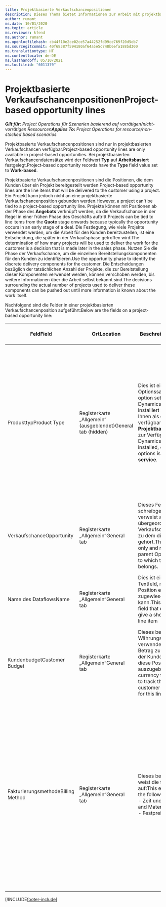 ```yaml
---
title: Projektbasierte Verkaufschancenpositionen
description: Dieses Thema bietet Informationen zur Arbeit mit projektbasierten Verkaufschancenpositionen.
author: rumant
ms.date: 10/01/2020
ms.topic: article
ms.reviewer: kfend
ms.author: rumant
ms.openlocfilehash: cb44f10e2ce02ce57a44252fd99ce769f20d5cb7
ms.sourcegitcommit: 40f68387f594180af64a5e5c748b6efa188bd300
ms.translationtype: HT
ms.contentlocale: de-DE
ms.lasthandoff: 05/10/2021
ms.locfileid: "6011370"
---
```

# <a name="project-based-opportunity-lines"></a><span data-ttu-id="6797a-103">Projektbasierte Verkaufschancenpositionen</span><span class="sxs-lookup"><span data-stu-id="6797a-103">Project-based opportunity lines</span></span>

<span data-ttu-id="6797a-104">_**Gilt für:** Project Operations für Szenarien basierend auf vorrätigen/nicht-vorrätigen Ressourcen_</span><span class="sxs-lookup"><span data-stu-id="6797a-104">_**Applies To:** Project Operations for resource/non-stocked based scenarios_</span></span>


<span data-ttu-id="6797a-105">Projektbasierte Verkaufschancenpositionen sind nur in projektbasierten Verkaufschancen verfügbar.</span><span class="sxs-lookup"><span data-stu-id="6797a-105">Project-based opportunity lines are only available in project-based opportunities.</span></span> <span data-ttu-id="6797a-106">Bei projektbasierten Verkaufschancendatensätze wird der Feldwert **Typ** auf **Arbeitsbasiert** festgelegt.</span><span class="sxs-lookup"><span data-stu-id="6797a-106">Project-based opportunity records have the **Type** field value set to **Work-based**.</span></span>

<span data-ttu-id="6797a-107">Projektbasierte Verkaufschancenpositionen sind die Positionen, die dem Kunden über ein Projekt bereitgestellt werden.</span><span class="sxs-lookup"><span data-stu-id="6797a-107">Project-based opportunity lines are the line items that will be delivered to the customer using a project.</span></span> <span data-ttu-id="6797a-108">Ein Projekt kann jedoch nicht an eine projektbasierte Verkaufschancenposition gebunden werden.</span><span class="sxs-lookup"><span data-stu-id="6797a-108">However, a project can't be tied to a project-based opportunity line.</span></span> <span data-ttu-id="6797a-109">Projekte können mit Positionen ab der Phase des **Angebots** verknüpft werden, da die Verkaufschance in der Regel in einer frühen Phase des Geschäfts auftritt.</span><span class="sxs-lookup"><span data-stu-id="6797a-109">Projects can be tied to line items from the **Quote** stage onwards because typically the opportunity occurs in an early stage of a deal.</span></span> <span data-ttu-id="6797a-110">Die Festlegung, wie viele Projekte verwendet werden, um die Arbeit für den Kunden bereitzustellen, ist eine Entscheidung, die später in der Verkaufsphase getroffen wird.</span><span class="sxs-lookup"><span data-stu-id="6797a-110">The determination of how many projects will be used to deliver the work for the customer is a decision that is made later in the sales phase.</span></span> <span data-ttu-id="6797a-111">Nutzen Sie die Phase der Verkaufschance, um die einzelnen Bereitstellungskomponenten für den Kunden zu identifizieren.</span><span class="sxs-lookup"><span data-stu-id="6797a-111">Use the opportunity phase to identify the discrete delivery components for the customer.</span></span> <span data-ttu-id="6797a-112">Die Entscheidungen bezüglich der tatsächlichen Anzahl der Projekte, die zur Bereitstellung dieser Komponenten verwendet werden, können verschoben werden, bis weitere Informationen über die Arbeit selbst bekannt sind.</span><span class="sxs-lookup"><span data-stu-id="6797a-112">The decisions surrounding the actual number of projects used to deliver these components can be pushed out until more information is known about the work itself.</span></span>

<span data-ttu-id="6797a-113">Nachfolgend sind die Felder in einer projektbasierten Verkaufschancenposition aufgeführt:</span><span class="sxs-lookup"><span data-stu-id="6797a-113">Below are the fields on a project-based opportunity line:</span></span>

| <span data-ttu-id="6797a-114">**Feld**</span><span class="sxs-lookup"><span data-stu-id="6797a-114">**Field**</span></span> | <span data-ttu-id="6797a-115">**Ort**</span><span class="sxs-lookup"><span data-stu-id="6797a-115">**Location**</span></span> | <span data-ttu-id="6797a-116">**Beschreibung**</span><span class="sxs-lookup"><span data-stu-id="6797a-116">**Description**</span></span> | <span data-ttu-id="6797a-117">**Downstream-Auswirkungen**</span><span class="sxs-lookup"><span data-stu-id="6797a-117">**Downstream impact**</span></span> |
| --- | --- | --- | --- |
| <span data-ttu-id="6797a-118">Produkttyp</span><span class="sxs-lookup"><span data-stu-id="6797a-118">Product Type</span></span> | <span data-ttu-id="6797a-119">Registerkarte „Allgemein“ (ausgeblendet)</span><span class="sxs-lookup"><span data-stu-id="6797a-119">General tab (hidden)</span></span> | <span data-ttu-id="6797a-120">Dies ist ein Optionssatzfeld.</span><span class="sxs-lookup"><span data-stu-id="6797a-120">This is an option set field.</span></span> <span data-ttu-id="6797a-121">Wenn Sie Dynamics 365 Operations installiert haben, steht Ihnen als eine der verfügbaren Optionen **Projektbasierter Service** zur Verfügung.</span><span class="sxs-lookup"><span data-stu-id="6797a-121">If you have Dynamics 365 Operations installed, one the available options is, **Project-based service**.</span></span>  | <span data-ttu-id="6797a-122">Der Wert dieses Feldes wird auf **Projektbasierter Service** festgelegt, wenn Sie die projektbasierte Verkaufschancenposition aus dem projektbasierten Positionsraster in der Verkaufschance erstellen.</span><span class="sxs-lookup"><span data-stu-id="6797a-122">The value of this field is set to **Project-based service** when you create the project-based opportunity line from the project-based lines grid on the Opportunity.</span></span> <br> <span data-ttu-id="6797a-123">Wenn Sie diesen Wert ändern oder überschreiben, wird die Projektfunktionalität für Ihre projektbasierten Positionen nicht aktiviert.</span><span class="sxs-lookup"><span data-stu-id="6797a-123">If you change or override this value, the project functionality won't be enabled on your project-based line items.</span></span> |
| <span data-ttu-id="6797a-124">Verkaufschance</span><span class="sxs-lookup"><span data-stu-id="6797a-124">Opportunity</span></span> | <span data-ttu-id="6797a-125">Registerkarte „Allgemein“</span><span class="sxs-lookup"><span data-stu-id="6797a-125">General tab</span></span> | <span data-ttu-id="6797a-126">Dieses Feld ist schreibgeschützt und verweist auf den übergeordneten Verkaufschancendatensatz, zu dem diese Position gehört.</span><span class="sxs-lookup"><span data-stu-id="6797a-126">This field is read-only and references the parent Opportunity record to which this line item belongs.</span></span> | <span data-ttu-id="6797a-127">Es gibt keine nachgelagerten Auswirkungen von diesem Feld.</span><span class="sxs-lookup"><span data-stu-id="6797a-127">There is no downstream impact of this field.</span></span> |
| <span data-ttu-id="6797a-128">Name des Dataflows</span><span class="sxs-lookup"><span data-stu-id="6797a-128">Name</span></span> | <span data-ttu-id="6797a-129">Registerkarte „Allgemein“</span><span class="sxs-lookup"><span data-stu-id="6797a-129">General tab</span></span> | <span data-ttu-id="6797a-130">Dies ist ein bearbeitbares Textfeld, mit dem dieser Position eine kurze Identität zugewiesen werden kann.</span><span class="sxs-lookup"><span data-stu-id="6797a-130">This is an editable text field that can be used to give a short identity to this line item</span></span> | <span data-ttu-id="6797a-131">Dieser Wert wird in die Angebotsposition übertragen, wenn Sie aus dieser Verkaufschance ein Angebot erstellen.</span><span class="sxs-lookup"><span data-stu-id="6797a-131">This value is carried over to the quote line when you create a quote from this opportunity</span></span> |
| <span data-ttu-id="6797a-132">Kundenbudget</span><span class="sxs-lookup"><span data-stu-id="6797a-132">Customer Budget</span></span> | <span data-ttu-id="6797a-133">Registerkarte „Allgemein“</span><span class="sxs-lookup"><span data-stu-id="6797a-133">General tab</span></span> | <span data-ttu-id="6797a-134">Dieses bearbeitbare Währungsfeld kann verwendet werden, um den Betrag zu verfolgen, den der Kunde bereit ist, für diese Position auszugeben.</span><span class="sxs-lookup"><span data-stu-id="6797a-134">This editable currency field can be used to track the amount that the customer is willing to spend for this line item.</span></span> | <span data-ttu-id="6797a-135">Dieser Wert wird in das entsprechende Feld in der Angebotsposition übertragen, wenn Sie aus dieser Verkaufschance ein Angebot erstellen.</span><span class="sxs-lookup"><span data-stu-id="6797a-135">This value is carried over to the corresponding field on the quote line when you create a quote from this opportunity</span></span> |
| <span data-ttu-id="6797a-136">Fakturierungsmethode</span><span class="sxs-lookup"><span data-stu-id="6797a-136">Billing Method</span></span> | <span data-ttu-id="6797a-137">Registerkarte „Allgemein“</span><span class="sxs-lookup"><span data-stu-id="6797a-137">General tab</span></span> | <span data-ttu-id="6797a-138">Dieses bearbeitbare Feld weist die folgenden Werte auf:</span><span class="sxs-lookup"><span data-stu-id="6797a-138">This editable field has the following values:</span></span></br><span data-ttu-id="6797a-139">- Zeit und Material</span><span class="sxs-lookup"><span data-stu-id="6797a-139">- Time and Material</span></span></br><span data-ttu-id="6797a-140">- Festpreis</span><span class="sxs-lookup"><span data-stu-id="6797a-140">- Fixed Price</span></span> | <span data-ttu-id="6797a-141">Dieser Wert wird in das entsprechende Feld in der Angebotsposition übertragen, wenn Sie aus dieser Verkaufschance ein Angebot erstellen.</span><span class="sxs-lookup"><span data-stu-id="6797a-141">This value is carried over to the corresponding field on the quote line when you create a quote from this opportunity.</span></span> <span data-ttu-id="6797a-142">Nachdem die Angebotsposition erstellt wurde, ist das Feld gesperrt und kann nicht geändert werden.</span><span class="sxs-lookup"><span data-stu-id="6797a-142">After the quote line is created, the field is locked and can't be changed.</span></span> <span data-ttu-id="6797a-143">Weisen Sie diesen Feldwert so genau wie möglich zu.</span><span class="sxs-lookup"><span data-stu-id="6797a-143">Assign this field value as accurately as possible.</span></span> <span data-ttu-id="6797a-144">Wenn Sie den Wert dieses Felds in der Angebotsposition ändern müssen, löschen Sie die Angebotsposition und erstellen Sie sie neu.</span><span class="sxs-lookup"><span data-stu-id="6797a-144">If you need to change the value of this field on the quote line, delete and re-create the quote line.</span></span> |


[!INCLUDE[footer-include](../includes/footer-banner.md)]